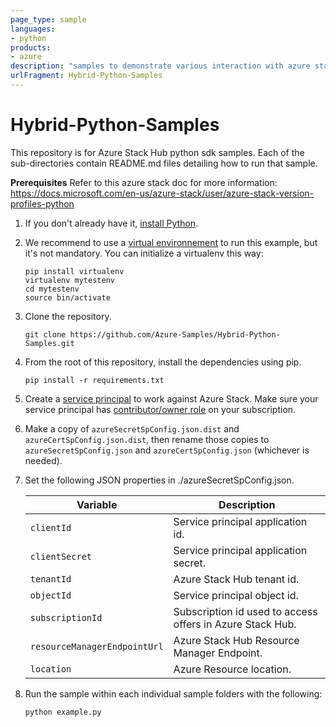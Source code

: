 ```yaml
---
page_type: sample
languages:
- python
products:
- azure
description: "samples to demonstrate various interaction with azure stack using azure python SDK."
urlFragment: Hybrid-Python-Samples
---
```


# Hybrid-Python-Samples

This repository is for Azure Stack Hub python sdk samples. Each of the sub-directories contain README.md files detailing how to run that sample.

**Prerequisites**
Refer to this azure stack doc for more information: https://docs.microsoft.com/en-us/azure-stack/user/azure-stack-version-profiles-python

1. If you don't already have it, [install Python](https://www.python.org/downloads/).

1. We recommend to use a [virtual environnement](https://docs.python.org/3/tutorial/venv.html) to run this example, but it's not mandatory. You can initialize a virtualenv this way:
    ```
    pip install virtualenv
    virtualenv mytestenv
    cd mytestenv
    source bin/activate
    ```

1. Clone the repository.
    ```
    git clone https://github.com/Azure-Samples/Hybrid-Python-Samples.git
    ```

1. From the root of this repository, install the dependencies using pip.
    ```
    pip install -r requirements.txt
    ```

1. Create a [service principal](https://docs.microsoft.com/en-us/azure/azure-stack/azure-stack-create-service-principals) to work against Azure Stack. Make sure your service principal has [contributor/owner role](https://docs.microsoft.com/en-us/azure/azure-stack/azure-stack-create-service-principals#assign-role-to-service-principal) on your subscription.
1. Make a copy of `azureSecretSpConfig.json.dist` and `azureCertSpConfig.json.dist`, then rename those copies to `azureSecretSpConfig.json` and `azureCertSpConfig.json` (whichever is needed).
1. Set the following JSON properties in ./azureSecretSpConfig.json.

    | Variable                      | Description                                                  |
    |-------------------------------|--------------------------------------------------------------|
    | `clientId`                    | Service principal application id.                            |
    | `clientSecret`                | Service principal application secret.                        |
    | `tenantId`                    | Azure Stack Hub tenant id.                                   |
    | `objectId`                    | Service principal object id.                                 |
    | `subscriptionId`              | Subscription id used to access offers in Azure Stack Hub.    |
    | `resourceManagerEndpointUrl`  | Azure Stack Hub Resource Manager Endpoint.                   |
    | `location`                    | Azure Resource location.                                     |

1. Run the sample within each individual sample folders with the following:
    ```
    python example.py
    ```

